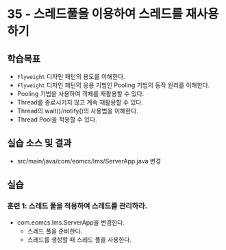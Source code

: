 # 35 - 스레드풀을 이용하여 스레드를 재사용하기

## 학습목표

- `Flyweight` 디자인 패턴의 용도를 이해한다.
- `Flyweight` 디자인 패턴의 응용 기법인 Pooling 기법의 동작 원리를 이해한다.
- Pooling 기법을 사용하여 객체를 재활용할 수 있다.
- Thread를 종료시키지 않고 계속 재활용할 수 있다.
- Thread의 wait()/notify()의 사용법을 이해한다.
- Thread Pool을 적용할 수 있다.

## 실습 소스 및 결과

- src/main/java/com/eomcs/lms/ServerApp.java 변경

## 실습  

### 훈련 1: 스레드 풀을 적용하여 스레드를 관리하라.

- com.eomcs.lms.ServerApp을 변경한다.
  - 스레드 풀을 준비한다.
  - 스레드를 생성할 때 스레드 풀을 사용한다.
  
  
  
  
  
  
  
 
